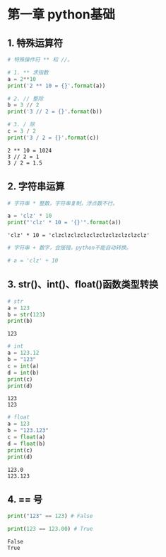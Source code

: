 # 第一章 python基础

## 1. 特殊运算符


```python
# 特殊操作符 ** 和 //。

# 1. ** 求指数
a = 2**10
print('2 ** 10 = {}'.format(a))

# 2. // 整除
b = 3 // 2
print('3 // 2 = {}'.format(b))

# 3. / 除
c = 3 / 2
print('3 / 2 = {}'.format(c))
```

    2 ** 10 = 1024
    3 // 2 = 1
    3 / 2 = 1.5
    

## 2. 字符串运算


```python
# 字符串 * 整数，字符串复制，浮点数不行。

a = 'clz' * 10
print("'clz' * 10 = '{}'".format(a))
```

    'clz' * 10 = 'clzclzclzclzclzclzclzclzclzclz'
    


```python
# 字符串 + 数字，会报错，python不能自动转换。

# a = 'clz' + 10 
```

## 3. str()、int()、float()函数类型转换


```python
# str
a = 123
b = str(123)
print(b)
```

    123
    


```python
# int
a = 123.12
b = "123"
c = int(a)
d = int(b)
print(c)
print(d)
```

    123
    123
    


```python
# float
a = 123
b = "123.123"
c = float(a)
d = float(b)
print(c)
print(d)
```

    123.0
    123.123
    

## 4. == 号


```python
print("123" == 123) # False

print(123 == 123.00) # True
```

    False
    True
    
